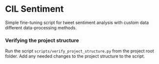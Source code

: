 # CIL Sentiment

Simple fine-tuning script for tweet sentiment analysis with custom data different data-processing methods.
### Verifying the project structure
Run the script ```scripts/verify_project_structure.py``` from the project root folder.
Add any needed changes to the project structure to the script.
